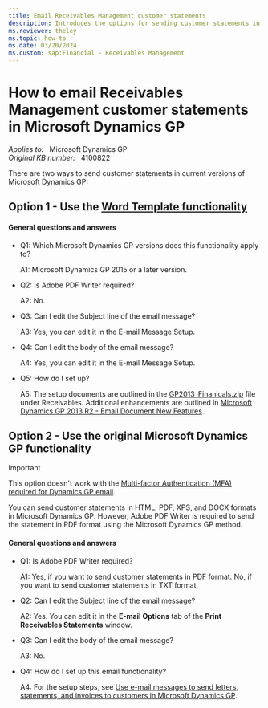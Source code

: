 ```yaml
---
title: Email Receivables Management customer statements
description: Introduces the options for sending customer statements in Microsoft Dynamics GP.
ms.reviewer: theley 
ms.topic: how-to
ms.date: 03/20/2024
ms.custom: sap:Financial - Receivables Management
---
```

# How to email Receivables Management customer statements in Microsoft Dynamics GP

_Applies to:_ &nbsp; Microsoft Dynamics GP  
_Original KB number:_ &nbsp; 4100822

There are two ways to send customer statements in current versions of Microsoft Dynamics GP:

## Option 1 - Use the [Word Template functionality](/dynamics-gp/installation/word-templates)

#### General questions and answers

- Q1: Which Microsoft Dynamics GP versions does this functionality apply to?

  A1: Microsoft Dynamics GP 2015 or a later version.

- Q2: Is Adobe PDF Writer required?  

  A2: No.

- Q3: Can I edit the Subject line of the email message? 

  A3: Yes, you can edit it in the E-mail Message Setup.

- Q4: Can I edit the body of the email message? 

  A4: Yes, you can edit it in the E-mail Message Setup.

- Q5: How do I set up?

  A5: The setup documents are outlined in the [GP2013_Finanicals.zip](https://mbs2.microsoft.com/fileexchange/?fileID=cdf1a9bd-bfe1-4223-8b8c-be4e2dc41817) file under Receivables. Additional enhancements are outlined in [Microsoft Dynamics GP 2013 R2 - Email Document New Features](https://community.dynamics.com/blogs/post/?postid=f3603488-0ed1-4e86-8722-332f9199361c).

## Option 2 - Use the original Microsoft Dynamics GP functionality

> [!IMPORTANT]
> This option doesn't work with the [Multi-factor Authentication (MFA) required for Dynamics GP email](/dynamics-gp/installation/email-troubleshooting-guide#mfa---multi-factor-authentication-modern-authentication).

You can send customer statements in HTML, PDF, XPS, and DOCX formats in Microsoft Dynamics GP. However, Adobe PDF Writer is required to send the statement in PDF format using the Microsoft Dynamics GP method.

#### General questions and answers

- Q1: Is Adobe PDF Writer required?  

  A1: Yes, if you want to send customer statements in PDF format. No, if you want to send customer statements in TXT format.

- Q2: Can I edit the Subject line of the email message?

  A2: Yes. You can edit it in the **E-mail Options** tab of the **Print Receivables Statements** window.

- Q3: Can I edit the body of the email message?

  A3: No.

- Q4: How do I set up this email functionality?

  A4: For the setup steps, see [Use e-mail messages to send letters, statements, and invoices to customers in Microsoft Dynamics GP](use-e-mail-messages-send-letters-statements.md).
